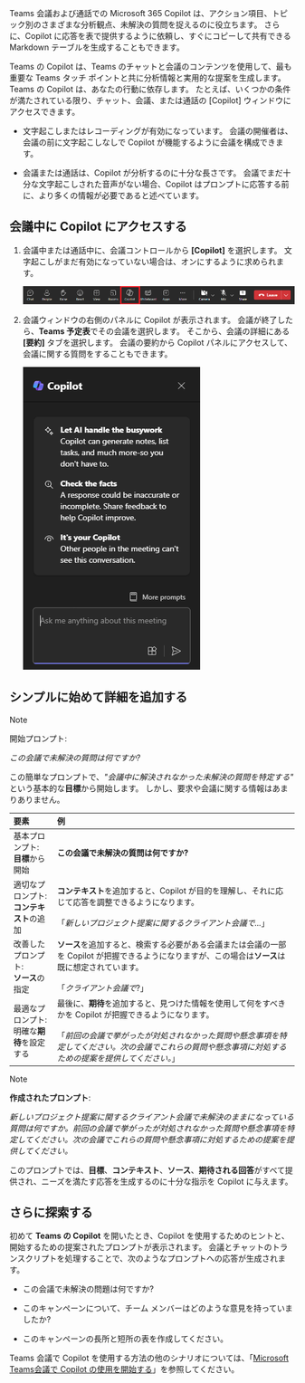 
Teams 会議および通話での Microsoft 365 Copilot は、アクション項目、トピック別のさまざまな分析観点、未解決の質問を捉えるのに役立ちます。 さらに、Copilot に応答を表で提供するように依頼し、すぐにコピーして共有できる Markdown テーブルを生成することもできます。 

Teams の Copilot は、Teams のチャットと会議のコンテンツを使用して、最も重要な Teams タッチ ポイントと共に分析情報と実用的な提案を生成します。 Teams の Copilot は、あなたの行動に依存します。 たとえば、いくつかの条件が満たされている限り、チャット、会議、または通話の [Copilot] ウィンドウにアクセスできます。

- 文字起こしまたはレコーディングが有効になっています。 会議の開催者は、会議の前に文字起こしなしで Copilot が機能するように会議を構成できます。

- 会議または通話は、Copilot が分析するのに十分な長さです。 会議でまだ十分な文字起こしされた音声がない場合、Copilot はプロンプトに応答する前に、より多くの情報が必要であると述べています。

## 会議中に Copilot にアクセスする

1. 会議中または通話中に、会議コントロールから **[Copilot]** を選択します。 文字起こしがまだ有効になっていない場合は、オンにするように求められます。 

    ![Teams 会議の Copilot アイコンのスクリーンショット。](../media/copilot-ribbon-teams.png)

1. 会議ウィンドウの右側のパネルに Copilot が表示されます。 会議が終了したら、**Teams 予定表**でその会議を選択します。 そこから、会議の詳細にある **[要約]** タブを選択します。 会議の要約から Copilot パネルにアクセスして、会議に関する質問をすることもできます。

    ![初めて開いたときの Teams の Copilot チャット パネルのスクリーンショット。](../media/copilot-pane-teams.png)

## シンプルに始めて詳細を追加する

> [!NOTE]
> 開始プロンプト:
>
> _この会議で未解決の質問は何ですか?_

この簡単なプロンプトで、_"会議中に解決されなかった未解決の質問を特定する"_ という基本的な**目標**から開始します。 しかし、要求や会議に関する情報はあまりありません。

| 要素 | 例 |
| :------ | :------- |
| 基本プロンプト: <br>**目標**から開始 | **この会議で未解決の質問は何ですか?** |
| 適切なプロンプト: <br>**コンテキスト**の追加 | **コンテキスト**を追加すると、Copilot が目的を理解し、それに応じて応答を調整できるようになります。<br><br>「_新しいプロジェクト提案に関するクライアント会議で..._」 |
| 改善したプロンプト: <br>**ソース**の指定 | **ソース**を追加すると、検索する必要がある会議または会議の一部を Copilot が把握できるようになりますが、この場合は**ソース**は既に想定されています。<br><br>「_クライアント会議で_?」 |
| 最適なプロンプト: <br>明確な**期待**を設定する | 最後に、**期待**を追加すると、見つけた情報を使用して何をすべきかを Copilot が把握できるようになります。<br><br>「_前回の会議で挙がったが対処されなかった質問や懸念事項を特定してください。次の会議でこれらの質問や懸念事項に対処するための提案を提供してください。_」 |

> [!NOTE]
> **作成されたプロンプト**:
>
> _新しいプロジェクト提案に関するクライアント会議で未解決のままになっている質問は何ですか。前回の会議で挙がったが対処されなかった質問や懸念事項を特定してください。次の会議でこれらの質問や懸念事項に対処するための提案を提供してください。_

このプロンプトでは、**目標**、**コンテキスト**、**ソース**、**期待される回答**がすべて提供され、ニーズを満たす応答を生成するのに十分な指示を Copilot に与えます。

## さらに探索する

初めて **Teams の Copilot** を開いたとき、Copilot を使用するためのヒントと、開始するための提案されたプロンプトが表示されます。 会議とチャットのトランスクリプトを処理することで、次のようなプロンプトへの応答が生成されます。 

- この会議で未解決の問題は何ですか? 

- このキャンペーンについて、チーム メンバーはどのような意見を持っていましたか? 

- このキャンペーンの長所と短所の表を作成してください。 

Teams 会議で Copilot を使用する方法の他のシナリオについては、「[Microsoft Teams会議で Copilot の使用を開始する](https://support.microsoft.com/office/get-started-with-copilot-in-microsoft-teams-meetings-0bf9dd3c-96f7-44e2-8bb8-790bedf066b1)」を参照してください。 